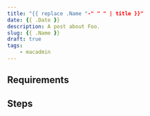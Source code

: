 ```yaml
---
title: "{{ replace .Name "-" " " | title }}"
date: {{ .Date }}
description: A post about Foo.
slug: {{ .Name }}
draft: true
tags:
    - macadmin
---
```


<!--
    OUTLINE - REMOVE BEFORE PUBLICATION
    - Main idea
    - Supporting detail
        - Subpoint
    - Conclusion
-->

## Requirements

## Steps

